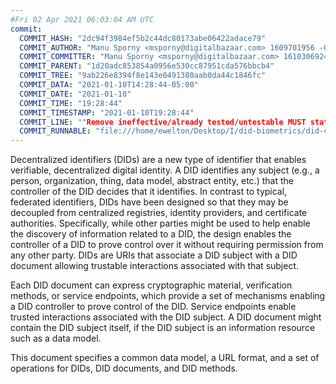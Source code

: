 ```yaml
---
#Fri 02 Apr 2021 06:03:04 AM UTC
commit:
  COMMIT_HASH: "2dc94f3984ef5b2c44dc80173abe06422adace79"
  COMMIT_AUTHOR: "Manu Sporny <msporny@digitalbazaar.com> 1609701956 -0500"
  COMMIT_COMMITTER: "Manu Sporny <msporny@digitalbazaar.com> 1610306924 -0500"
  COMMIT_PARENT: "1d20adc853854a0956e530cc87951cda576bbcb4"
  COMMIT_TREE: "9ab226e8394f8e143e0491380aab0da44c1846fc"
  COMMIT_DATA: "2021-01-10T14:28:44-05:00"
  COMMIT_DATE: "2021-01-10"
  COMMIT_TIME: "19:28:44"
  COMMIT_TIMESTAMP: "2021-01-10T19:28:44"
  COMMIT_LINE: ""Remove ineffective/already tested/untestable MUST statements."
  COMMIT_RUNNABLE: "file:///home/ewelton/Desktop/I/did-biometrics/did-core-dataset/analysis/gitinfo/2dc94f3984ef5b2c44dc80173abe06422adace79/snapshot/index.html"
---
```


<section id="abstract">
<p>
<a>Decentralized identifiers</a> (DIDs) are a new type of identifier that
enables verifiable, decentralized digital identity. A <a>DID</a> identifies any
subject (e.g., a person, organization, thing, data model, abstract entity, etc.)
that the controller of the <a>DID</a> decides that it identifies. In contrast to
typical, federated identifiers, DIDs have been designed so that they may be
decoupled from centralized registries, identity providers, and certificate
authorities. Specifically, while other parties might be used to help enable the
discovery of information related to a <a>DID</a>, the design enables the
controller of a <a>DID</a> to prove control over it without requiring permission
from any other party. <a>DIDs</a> are URIs that associate a <a>DID subject</a>
with a <a>DID document</a> allowing trustable interactions associated with that
subject.
    </p>
<p>
Each <a>DID document</a> can express cryptographic material, verification
methods, or <a>service endpoints</a>, which provide a set of mechanisms enabling
a <a>DID controller</a> to prove control of the <a>DID</a>. <a>Service
endpoints</a> enable trusted interactions associated with the <a>DID
subject</a>. A <a>DID document</a> might contain the <a>DID subject</a> itself,
if the <a>DID subject</a> is an information resource such as a data model.
    </p>
<p>
This document specifies a common data model, a URL format, and a set of
operations for <a>DIDs</a>, <a>DID documents</a>, and <a>DID methods</a>.
    </p>
</section>
